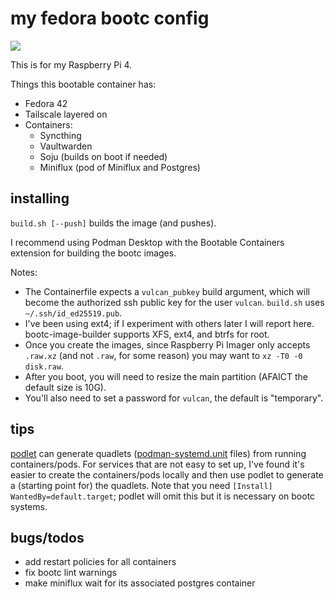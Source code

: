 # my fedora bootc config

![](https://ghcr-badge.egpl.dev/perpetualcreativity/fire/size?color=%233a88fe&tag=latest&label=image+size&trim=)

This is for my Raspberry Pi 4.

Things this bootable container has:
- Fedora 42
- Tailscale layered on
- Containers:
  - Syncthing
  - Vaultwarden
  - Soju (builds on boot if needed)
  - Miniflux (pod of Miniflux and Postgres)

## installing

`build.sh [--push]` builds the image (and pushes).

I recommend using Podman Desktop with the Bootable Containers extension for building the bootc images.

Notes:
- The Containerfile expects a `vulcan_pubkey` build argument, which will become the authorized ssh public key for the user `vulcan`. `build.sh` uses `~/.ssh/id_ed25519.pub`.
- I've been using ext4; if I experiment with others later I will report here. bootc-image-builder supports XFS, ext4, and btrfs for root.
- Once you create the images, since Raspberry Pi Imager only accepts `.raw.xz` (and not `.raw`, for some reason) you may want to `xz -T0 -0 disk.raw`.
- After you boot, you will need to resize the main partition (AFAICT the default size is 10G).
- You'll also need to set a password for `vulcan`, the default is "temporary".

## tips

[podlet](https://github.com/containers/podlet) can generate quadlets ([podman-systemd.unit](https://docs.podman.io/en/latest/markdown/podman-systemd.unit.5.html) files) from running containers/pods.
For services that are not easy to set up, I've found it's easier to create the containers/pods locally and then use podlet to generate a (starting point for) the quadlets. Note that you need `[Install] WantedBy=default.target`; podlet will omit this but it is necessary on bootc systems.

## bugs/todos

- add restart policies for all containers
- fix bootc lint warnings
- make miniflux wait for its associated postgres container
